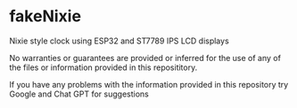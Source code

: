 # fakeNixie
Nixie style clock using ESP32 and ST7789 IPS LCD displays

No warranties or guarantees are provided or inferred for the use of any of the files or information provided in this reposititory.

If you have any problems with the information provided in this repository try Google and Chat GPT for suggestions
